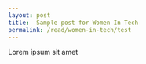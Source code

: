 ```yaml
---
layout: post
title:  Sample post for Women In Tech
permalink: /read/women-in-tech/test
---
```

Lorem ipsum sit amet
